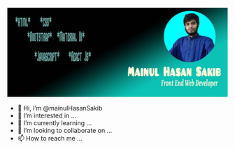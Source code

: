 ![Front End Web Developer](https://github.com/n202012mhsakib/n202012mhsakib/blob/gh-pages/New%20Project.jpg)


- 👋 Hi, I’m @mainulHasanSakib
- 👀 I’m interested in ...
- 🌱 I’m currently learning ...
- 💞️ I’m looking to collaborate on ...
- 📫 How to reach me ...

<!---
mainulHasanSakib/mainulHasanSakib is a ✨ special ✨ repository because its `README.md` (this file) appears on your GitHub profile.
You can click the Preview link to take a look at your changes.
--->
